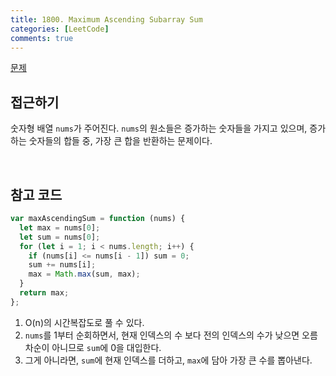 ```yaml
---
title: 1800. Maximum Ascending Subarray Sum
categories: [LeetCode]
comments: true
---
```


[문제](https://leetcode.com/problems/maximum-ascending-subarray-sum/)

## 접근하기

숫자형 배열 `nums`가 주어진다. `nums`의 원소들은 증가하는 숫자들을 가지고 있으며, 증가하는 숫자들의 합들 중, 가장 큰 합을 반환하는 문제이다.

<br>

## 참고 코드

```js
var maxAscendingSum = function (nums) {
  let max = nums[0];
  let sum = nums[0];
  for (let i = 1; i < nums.length; i++) {
    if (nums[i] <= nums[i - 1]) sum = 0;
    sum += nums[i];
    max = Math.max(sum, max);
  }
  return max;
};
```

1. O(n)의 시간복잡도로 풀 수 있다.
2. `nums`를 1부터 순회하면서, 현재 인덱스의 수 보다 전의 인덱스의 수가 낮으면 오름차순이 아니므로 `sum`에 0을 대입한다.
3. 그게 아니라면, `sum`에 현재 인덱스를 더하고, `max`에 담아 가장 큰 수를 뽑아낸다.
